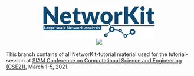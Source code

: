 <p align="center">
  <img width="60%" src="docs/logo/logo_color.png" alt="NetworKit - Lage-scale Network Analysis"><br>
  <a href="https://mybinder.org/v2/gh/networkit/binder-pods/tut-cse-21?urlpath=lab/tree/CSE21-introduction.md"><img src="https://mybinder.org/badge_logo.svg"></a>
</p>

This branch contains of all NetworKit-tutorial material used for the tutorial-session at [SIAM Conference on Computational Science and Engineering (CSE21)](https://www.siam.org/conferences/cm/conference/cse21), March 1-5, 2021.
